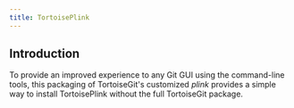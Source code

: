 ```yaml
---
title: TortoisePlink
---
```


## Introduction

To provide an improved experience to any Git GUI using the command-line tools, this packaging of
TortoiseGit's customized _plink_ provides a simple way to install TortoisePlink without the full
TortoiseGit package.
